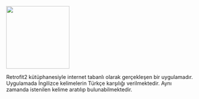 <img src="https://github.com/tugcenurdaglar/sozluk-uygulamasi/blob/master/sozlukVideo.mp4" width="170sp">

Retrofit2 kütüphanesiyle internet tabanlı olarak gerçekleşen bir uygulamadır. Uygulamada İngilizce kelimelerin Türkçe karşılığı verilmektedir. Aynı zamanda istenilen kelime aratılıp bulunabilmektedir.

